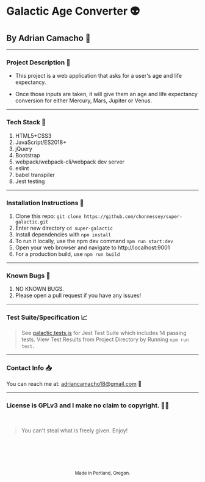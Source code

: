 # Galactic Age Converter :alien:
## By Adrian Camacho :electric_plug:

---

### Project Description :pencil:

* This project is a web application that asks for a user's age and life expectancy. 

* Once those inputs are taken, it will give them an age and life expectancy conversion for either Mercury, Mars, Jupiter or Venus.
---
### Tech Stack :floppy_disk:
1. HTML5+CSS3
2. JavaScript/ES2018+
3. jQuery
4. Bootstrap
5. webpack/webpack-cli/webpack dev server
6. eslint
7. babel transpiler
8. Jest testing
---
### Installation Instructions :pushpin:
1. Clone this repo: `git clone https://github.com/chonnessey/super-galactic.git`
2. Enter new directory `cd super-galactic`
3. Install dependencies with `npm install`
4. To run it locally, use the npm dev command `npm run start:dev`
5. Open your web browser and navigate to http://localhost:9001
6. For a production build, use `npm run build`
---
### Known Bugs :bug:
1. NO KNOWN BUGS.
2. Please open a pull request if you have any issues!
---
### Test Suite/Specification :chart_with_upwards_trend:

> See [galactic.tests.js](https://github.com/chonnessey/super-galactic/tree/main/__tests__) for Jest Test Suite which includes 14 passing tests. View Test Results from Project Directory by Running `npm run test`.
---
### Contact Info :inbox_tray:

You can reach me at: <adriancamacho18@gmail.com> :rocket:
___
### License is GPLv3 and I make no claim to copyright. :guardsman:
<br />

> You can't steal what is freely given. Enjoy!

<br />
<br />
<br />
<br />
<p align="center">
  <small>Made in Portland, Oregon.</small>
</p>